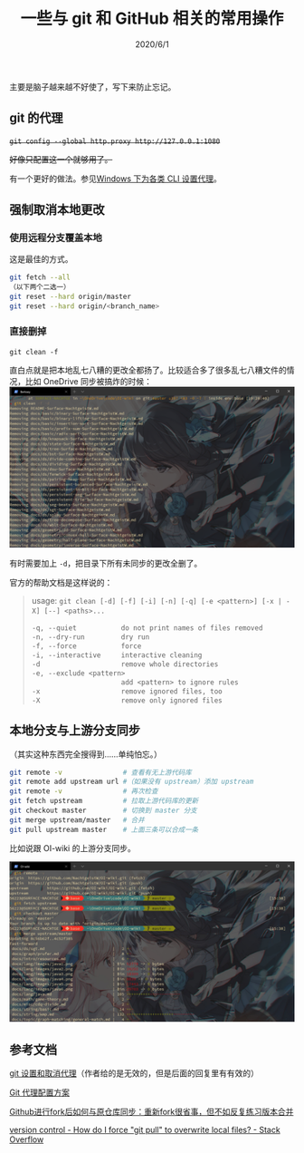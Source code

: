 ﻿---
title: 一些与 git 和 GitHub 相关的常用操作
date: 2020/6/1
updated: 2022/10/29
category: 
- git
tag: 
- git
- GitHub
- proxy
---
主要是脑子越来越不好使了，写下来防止忘记。

<!-- more -->

## git 的代理

~~`git config --global http.proxy http://127.0.0.1:1080`~~

~~好像只配置这一个就够用了。~~

有一个更好的做法。参见[Windows 下为各类 CLI 设置代理](set-proxy-for-cli.md)。

## 强制取消本地更改

### 使用远程分支覆盖本地

这是最佳的方式。

```Bash
git fetch --all
（以下两个二选一）
git reset --hard origin/master
git reset --hard origin/<branch_name>
```

### 直接删掉

`git clean -f`

直白点就是把本地乱七八糟的更改全都扬了。比较适合多了很多乱七八糟文件的情况，比如 OneDrive 同步被搞炸的时候：[![git clean 示例](image/2020-06-17_19-56-58.png)](image/2020-06-17_19-56-58.png)

有时需要加上 `-d`，把目录下所有未同步的更改全删了。

官方的帮助文档是这样说的：

>usage: `git clean [-d] [-f] [-i] [-n] [-q] [-e <pattern>] [-x | -X] [--] <paths>...`
>
>     -q, --quiet           do not print names of files removed
>     -n, --dry-run         dry run
>     -f, --force           force
>     -i, --interactive     interactive cleaning
>     -d                    remove whole directories
>     -e, --exclude <pattern>
>                           add <pattern> to ignore rules
>     -x                    remove ignored files, too
>     -X                    remove only ignored files

## 本地分支与上游分支同步

（其实这种东西完全搜得到……单纯怕忘。）

```Bash
git remote -v               # 查看有无上游代码库
git remote add upstream url #（如果没有 upstream）添加 upstream
git remote -v               # 再次检查
git fetch upstream          # 拉取上游代码库的更新
git checkout master         # 切换到 master 分支
git merge upstream/master   # 合并
git pull upstream master    # 上面三条可以合成一条
```

比如说跟 OI-wiki 的上游分支同步。

[![配图](image/2020-06-01_15-42-00.jpg)](image/2020-06-01_15-42-00.jpg)

## 参考文档

[git 设置和取消代理](https://gist.github.com/laispace/666dd7b27e9116faece6)（作者给的是无效的，但是后面的回复里有有效的）

[Git 代理配置方案](https://wiki.imalan.cn/archives/Git%20%E4%BB%A3%E7%90%86%E9%85%8D%E7%BD%AE%E6%96%B9%E6%A1%88/)

[Github进行fork后如何与原仓库同步：重新fork很省事，但不如反复练习版本合并](https://github.com/selfteaching/the-craft-of-selfteaching/issues/67)

[version control - How do I force "git pull" to overwrite local files? - Stack Overflow](https://stackoverflow.com/questions/1125968/how-do-i-force-git-pull-to-overwrite-local-files)
